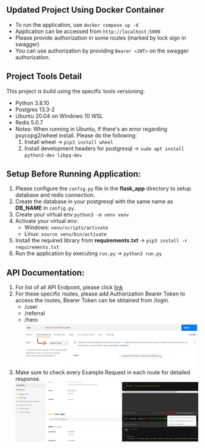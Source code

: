 ## Updated Project Using Docker Container
- To run the application, use `docker compose up -d`
- Application can be accessed from `http://localhost:5000`
- Please provide authorization in some routes (marked by lock sign in swagger)
- You can use authorization by providing `Bearer <JWT>` on the swagger authorization.

## Project Tools Detail
This project is build using the specific tools versioning:
- Python 3.8.10
- Postgres 13.3-2
- Ubuntu 20.04 on Windows 10 WSL
- Redis 5.0.7
- Notes: 
    When running in Ubuntu, if there's an error regarding psycopg2/wheel install. 
    Please do the following:
    1. Install wheel -> `pip3 install wheel`
    2. Install development headers for postgresql -> `sudo apt install python3-dev libpq-dev`

## Setup Before Running Application:
1. Please configure the `config.py` file in the __flask_app__ directory to setup database and redis connection.
2. Create the database in your postgresql with the same name as __DB_NAME__ in `config.py`.
3. Create your virtual env `python3 -m venv venv`
4. Activate your virtual env:
    - Windows: `venv/scripts/activate`
    - Linux: `source venv/bin/activate`
5. Install the required library from __requirements.txt__ -> `pip3 install -r requirements.txt`
6. Run the application by executing `run.py` -> `python3 run.py`

## API Documentation: 
1. For list of all API Endpoint, please click [link](https://documenter.getpostman.com/view/9351386/U16kqk2W#intro)
2. For these specific routes, please add Authorization Bearer Token to access the routes, Bearer Token can be obtained from /login.
    - /user
    - /referral
    - /hero
    ![Bearer Token](img/bearer_token.jpg)
3. Make sure to check every Example Request in each route for detailed response.  
    ![Request Example](img/example_request.jpg)
